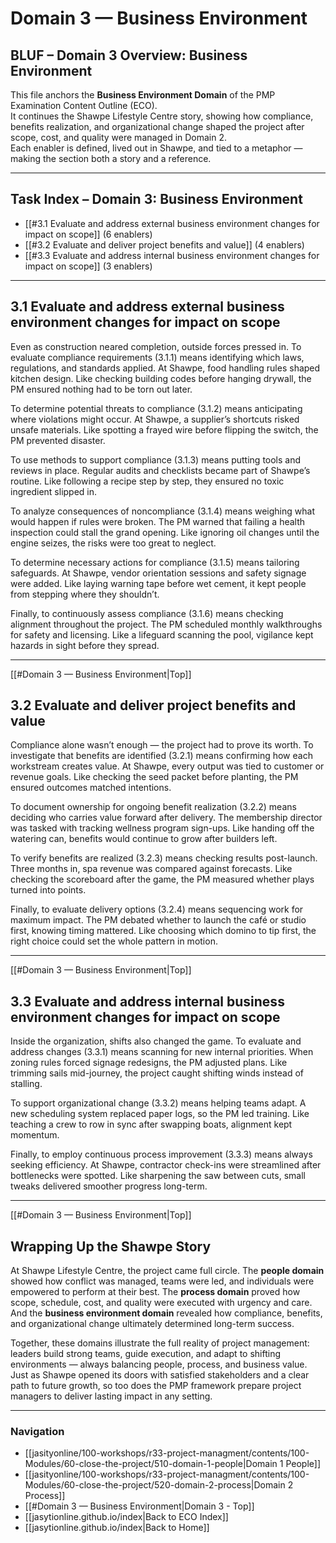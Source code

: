 # Domain 3 — Business Environment
## BLUF – Domain 3 Overview: Business Environment  

This file anchors the **Business Environment Domain** of the PMP Examination Content Outline (ECO).  
It continues the Shawpe Lifestyle Centre story, showing how compliance, benefits realization, and organizational change shaped the project after scope, cost, and quality were managed in Domain 2.  
Each enabler is defined, lived out in Shawpe, and tied to a metaphor — making the section both a story and a reference.  

---

## Task Index – Domain 3: Business Environment

- [[#3.1 Evaluate and address external business environment changes for impact on scope]] (6 enablers)  
- [[#3.2 Evaluate and deliver project benefits and value]] (4 enablers)  
- [[#3.3 Evaluate and address internal business environment changes for impact on scope]] (3 enablers)  

---

## 3.1 Evaluate and address external business environment changes for impact on scope  
Even as construction neared completion, outside forces pressed in. To evaluate compliance requirements (3.1.1) means identifying which laws, regulations, and standards applied. At Shawpe, food handling rules shaped kitchen design. Like checking building codes before hanging drywall, the PM ensured nothing had to be torn out later.  

To determine potential threats to compliance (3.1.2) means anticipating where violations might occur. At Shawpe, a supplier’s shortcuts risked unsafe materials. Like spotting a frayed wire before flipping the switch, the PM prevented disaster.  

To use methods to support compliance (3.1.3) means putting tools and reviews in place. Regular audits and checklists became part of Shawpe’s routine. Like following a recipe step by step, they ensured no toxic ingredient slipped in.  

To analyze consequences of noncompliance (3.1.4) means weighing what would happen if rules were broken. The PM warned that failing a health inspection could stall the grand opening. Like ignoring oil changes until the engine seizes, the risks were too great to neglect.  

To determine necessary actions for compliance (3.1.5) means tailoring safeguards. At Shawpe, vendor orientation sessions and safety signage were added. Like laying warning tape before wet cement, it kept people from stepping where they shouldn’t.  

Finally, to continuously assess compliance (3.1.6) means checking alignment throughout the project. The PM scheduled monthly walkthroughs for safety and licensing. Like a lifeguard scanning the pool, vigilance kept hazards in sight before they spread.  

---
[[#Domain 3 — Business Environment|Top]]
## 3.2 Evaluate and deliver project benefits and value  
Compliance alone wasn’t enough — the project had to prove its worth. To investigate that benefits are identified (3.2.1) means confirming how each workstream creates value. At Shawpe, every output was tied to customer or revenue goals. Like checking the seed packet before planting, the PM ensured outcomes matched intentions.  

To document ownership for ongoing benefit realization (3.2.2) means deciding who carries value forward after delivery. The membership director was tasked with tracking wellness program sign-ups. Like handing off the watering can, benefits would continue to grow after builders left.  

To verify benefits are realized (3.2.3) means checking results post-launch. Three months in, spa revenue was compared against forecasts. Like checking the scoreboard after the game, the PM measured whether plays turned into points.  

Finally, to evaluate delivery options (3.2.4) means sequencing work for maximum impact. The PM debated whether to launch the café or studio first, knowing timing mattered. Like choosing which domino to tip first, the right choice could set the whole pattern in motion.  

---
[[#Domain 3 — Business Environment|Top]]
## 3.3 Evaluate and address internal business environment changes for impact on scope  
Inside the organization, shifts also changed the game. To evaluate and address changes (3.3.1) means scanning for new internal priorities. When zoning rules forced signage redesigns, the PM adjusted plans. Like trimming sails mid-journey, the project caught shifting winds instead of stalling.  

To support organizational change (3.3.2) means helping teams adapt. A new scheduling system replaced paper logs, so the PM led training. Like teaching a crew to row in sync after swapping boats, alignment kept momentum.  

Finally, to employ continuous process improvement (3.3.3) means always seeking efficiency. At Shawpe, contractor check-ins were streamlined after bottlenecks were spotted. Like sharpening the saw between cuts, small tweaks delivered smoother progress long-term.  

---
[[#Domain 3 — Business Environment|Top]]
## Wrapping Up the Shawpe Story  
At Shawpe Lifestyle Centre, the project came full circle. The **people domain** showed how conflict was managed, teams were led, and individuals were empowered to perform at their best. The **process domain** proved how scope, schedule, cost, and quality were executed with urgency and care. And the **business environment domain** revealed how compliance, benefits, and organizational change ultimately determined long-term success.  

Together, these domains illustrate the full reality of project management: leaders build strong teams, guide execution, and adapt to shifting environments — always balancing people, process, and business value. Just as Shawpe opened its doors with satisfied stakeholders and a clear path to future growth, so too does the PMP framework prepare project managers to deliver lasting impact in any setting.  

---
### Navigation  
- [[jasityonline/100-workshops/r33-project-managment/contents/100-Modules/60-close-the-project/510-domain-1-people|Domain 1 People]]  
- [[jasityonline/100-workshops/r33-project-managment/contents/100-Modules/60-close-the-project/520-domain-2-process|Domain 2 Process]] 
- [[#Domain 3 — Business Environment|Domain 3 - Top]]
- [[jasytionline.github.io/index|Back to ECO Index]]  
- [[jasytionline.github.io/index|Back to Home]]  